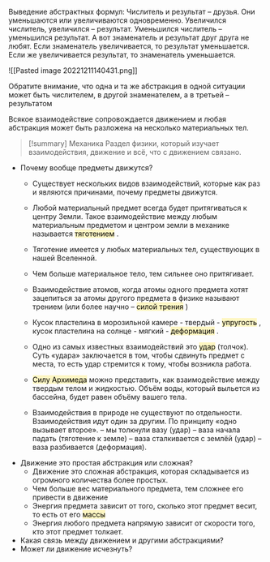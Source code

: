 Выведение абстрактных формул:
Числитель и результат – друзья. Они уменьшаются или увеличиваются одновременно. Увеличился числитель, увеличился – результат. Уменьшился числитель – уменьшился результат. А вот знаменатель и результат друг друга не любят. Если знаменатель увеличивается, то результат уменьшается. Если же увеличивается результат, то знаменатель уменьшается.

![[Pasted image 20221211140431.png]]

Обратите внимание, что одна и та же абстракция в одной ситуации может быть числителем, в другой знаменателем, а в третьей – результатом



Всякое взаимодействие сопровождается движением и любая абстракция может быть разложена на несколько материальных тел.



> [!summary] Механика
> Раздел физики, который изучает взаимодействия, движение и всё, что с движением связано.

- Почему вообще предметы движутся?
	- Существует нескольких видов взаимодействий, которые как раз и являются причинами, почему предметы движутся.
	
	- Любой материальный предмет всегда будет притягиваться к центру Земли. Такое взаимодействие между любым материальным предметом и центром земли в механике называется <mark style="background: #FFF3A3A6;">тяготением</mark> .
	- Тяготение имеется у любых материальных тел, существующих в нашей Вселенной.
	- Чем больше материальное тело, тем сильнее оно притягивает.
	
	- Взаимодействие атомов, когда атомы одного предмета хотят зацепиться за атомы другого предмета в физике называют трением (или более научно – <mark style="background: #FFF3A3A6;">силой трения</mark> )
	
	- Кусок пластелина в морозильной камере - твердый - <mark style="background: #FFF3A3A6;">упругость</mark> , кусок пластелина на солнце - мягкий - <mark style="background: #FFF3A3A6;">деформация</mark> .
	
	- Одно из самых известных взаимодействий это <mark style="background: #FFF3A3A6;">удар</mark> (толчок). Суть «удара» заключается в том, чтобы сдвинуть предмет с места, то есть удар стремится к тому, чтобы возникла работа.
	
	- <mark style="background: #FFF3A3A6;">Силу Архимеда</mark> можно представить, как взаимодействие между твердым телом и жидкостью. Объём воды, который выльется из бассейна, будет равен объёму вашего тела.
	
	- Взаимодействия в природе не существуют по отдельности. Взаимодействия идут один за другим. По принципу «одно вызывает второе». – мы толкнули вазу (удар) – ваза начала падать (тяготение к земле) – ваза сталкивается с землёй (удар) – ваза разбивается (деформация).
- Движение это простая абстракция или сложная?
	- Движение это сложная абстракция, которая складывается из огромного количества более простых.
	- Чем больше вес материального предмета, тем сложнее его привести в движение
	- Энергия предмета зависит от того, сколько этот предмет весит, то есть от его <mark style="background: #FFF3A3A6;">массы</mark> 
	- Энергия любого предмета напрямую зависит от скорости того, кто этот предмет толкает.
- Какая связь между движением и другими абстракциями?
- Может ли движение исчезнуть?

